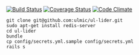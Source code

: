 [![Build Status](https://travis-ci.org/ulmic/ul-lider.svg?branch=develop)](https://travis-ci.org/ulmic/ul-lider) [![Coverage Status](https://img.shields.io/coveralls/ulmic/ul-lider.svg)](https://coveralls.io/r/ulmic/ul-lider) [![Code Climate](https://codeclimate.com/github/ulmic/ul-lider/badges/gpa.svg)](https://codeclimate.com/github/ulmic/ul-lider)


```shell
git clone git@github.com:ulmic/ul-lider.git
sudo apt-get install redis-server
cd ul-lider
bundle
cp config/secrets.yml.sample config/secrets.yml
rails s
```
